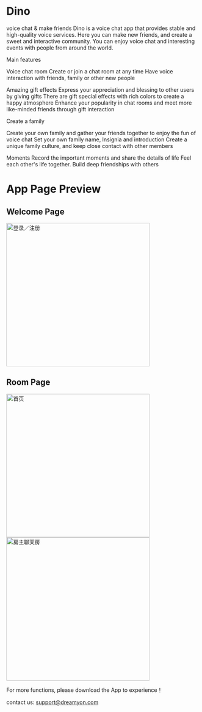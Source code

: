 
<h1>Dino</h1>

voice chat & make friends
Dino is a voice chat app that provides stable and high-quality voice services. Here you can make new friends, and create a sweet and interactive community. You can enjoy voice chat and interesting events with people from around the world.

Main features

Voice chat room
Create or join a chat room at any time 
Have voice interaction with friends, family or other new people

Amazing gift effects
Express your appreciation and blessing to other users by giving gifts
There are gift special effects with rich colors to create a happy atmosphere
Enhance your popularity in chat rooms and meet more like-minded friends through gift interaction

 Create a family

Create your own family and gather your friends together to enjoy the fun of voice chat
Set your own family name, Insignia and introduction
Create a unique family culture, and keep close contact with other members

Moments
Record the important moments and share the details of life
Feel each other's life together. Build deep friendships with others


<h1>App Page Preview</h1> 

<h2>Welcome Page</h2>

<img width="375" alt="登录／注册" src="https://github.com/scorpion-lailai/dino/assets/38285735/d89060af-410f-4251-b82c-caaeda362cf4">

<h2>Room Page</h2>

<img width="375" alt="首页" src="https://github.com/scorpion-lailai/dino/assets/38285735/77aaf87e-52eb-4e4e-8e3a-bbf5b01ce592">
<img width="375" alt="房主聊天房" src="https://github.com/scorpion-lailai/dino/assets/38285735/83445566-3971-44e1-b0a6-559b2dc6b8b7">


For more functions, please download the App to experience！

contact us: support@dreamyon.com
